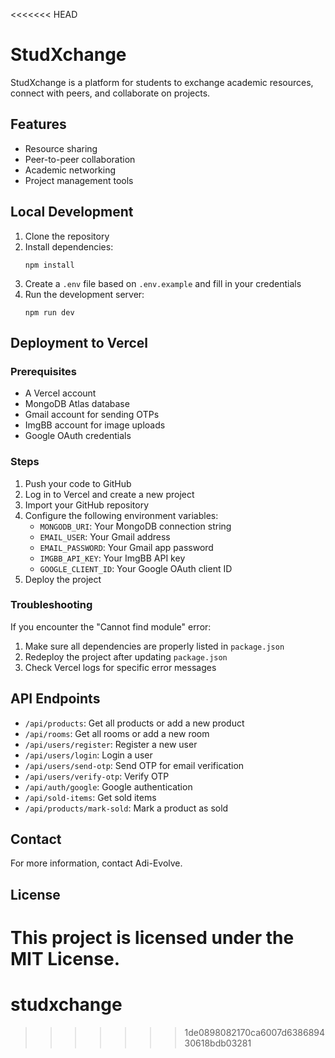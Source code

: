 <<<<<<< HEAD
# StudXchange

StudXchange is a platform for students to exchange academic resources, connect with peers, and collaborate on projects.

## Features

- Resource sharing
- Peer-to-peer collaboration
- Academic networking
- Project management tools

## Local Development

1. Clone the repository
2. Install dependencies:
   ```
   npm install
   ```
3. Create a `.env` file based on `.env.example` and fill in your credentials
4. Run the development server:
   ```
   npm run dev
   ```

## Deployment to Vercel

### Prerequisites

- A Vercel account
- MongoDB Atlas database
- Gmail account for sending OTPs
- ImgBB account for image uploads
- Google OAuth credentials

### Steps

1. Push your code to GitHub
2. Log in to Vercel and create a new project
3. Import your GitHub repository
4. Configure the following environment variables:
   - `MONGODB_URI`: Your MongoDB connection string
   - `EMAIL_USER`: Your Gmail address
   - `EMAIL_PASSWORD`: Your Gmail app password
   - `IMGBB_API_KEY`: Your ImgBB API key
   - `GOOGLE_CLIENT_ID`: Your Google OAuth client ID
5. Deploy the project

### Troubleshooting

If you encounter the "Cannot find module" error:
1. Make sure all dependencies are properly listed in `package.json`
2. Redeploy the project after updating `package.json`
3. Check Vercel logs for specific error messages

## API Endpoints

- `/api/products`: Get all products or add a new product
- `/api/rooms`: Get all rooms or add a new room
- `/api/users/register`: Register a new user
- `/api/users/login`: Login a user
- `/api/users/send-otp`: Send OTP for email verification
- `/api/users/verify-otp`: Verify OTP
- `/api/auth/google`: Google authentication
- `/api/sold-items`: Get sold items
- `/api/products/mark-sold`: Mark a product as sold

## Contact

For more information, contact Adi-Evolve.

## License

This project is licensed under the MIT License. 
=======
# studxchange
>>>>>>> 1de0898082170ca6007d638689430618bdb03281
